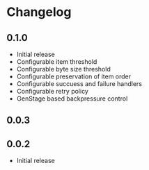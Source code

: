 # Changelog

## 0.1.0
* Initial release
* Configurable item threshold
* Configurable byte size threshold
* Configurable preservation of item order
* Configurable succuess and failure handlers
* Configurable retry policy
* GenStage based backpressure control

## 0.0.3


## 0.0.2
* Initial release
